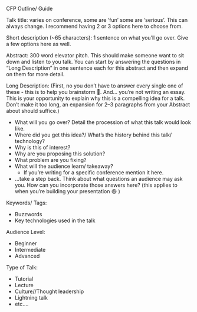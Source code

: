 CFP Outline/ Guide
 
Talk title: varies on conference, some are ‘fun’ some are ‘serious’. This can always change. I recommend having 2 or 3 options here to choose from. 

Short description (~65 characters): 1 sentence on what you’ll go over. Give a few options here as well. 

Abstract: 300 word elevator pitch. This should make someone want to sit down and listen to you talk. You can start by answering the questions in “Long Description” in one sentence each for this abstract and then expand on them for more detail.

Long Description:
(First, no you don’t have to answer every single one of these - this is to help you brainstorm 🤔. And… you’re not writing an essay. This is your opportunity to explain why this is a compelling idea for a talk. Don’t make it too long, an expansion for 2–3 paragraphs from your Abstract about should suffice.)

- What will you go over? Detail the procession of what this talk would look like. 
- Where did you get this idea?/ What’s the history behind this talk/ technology?
- Why is this of interest? 
- Why are you proposing this solution?
-  What problem are you fixing?
- What will the audience learn/ takeaway?
    - If you’re writing for a specific conference mention it here.
- …take a step back. Think about what questions an audience may ask you. How can you incorporate those answers here? (this applies to when you’re building your presentation 😃 )

Keywords/ Tags:

- Buzzwords
- Key technologies used in the talk

Audience Level:

- Beginner
- Intermediate
- Advanced

Type of Talk:

- Tutorial
- Lecture
- Culture//Thought leadership 
- Lightning talk 
- etc….

